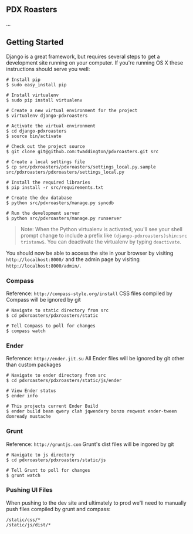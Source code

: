 ## PDX Roasters

...

## Getting Started

Django is a great framework, but requires several steps to get a development
site running on your computer. If you're running OS X these instructions should
serve you well:

    # Install pip
    $ sudo easy_install pip

    # Install virtualenv
    $ sudo pip install virtualenv

    # Create a new virtual environment for the project
    $ virtualenv django-pdxroasters

    # Activate the virtual environment
    $ cd django-pdxroasters
    $ source bin/activate

    # Check out the project source
    $ git clone git@github.com:twaddington/pdxroasters.git src

    # Create a local settings file
    $ cp src/pdxroasters/pdxroasters/settings_local.py.sample src/pdxroasters/pdxroasters/settings_local.py

    # Install the required libraries
    $ pip install -r src/requirements.txt

    # Create the dev database
    $ python src/pdxroasters/manage.py syncdb

    # Run the development server
    $ python src/pdxroasters/manage.py runserver

> Note: When the Python virtualenv is activated, you'll see your shell prompt
> change to include a prefix like `(django-pdxroasters)shin:src tristanw$`.
> You can deactivate the virtualenv by typing `deactivate`.

You should now be able to access the site in your browser by visiting
`http://localhost:8000/` and the admin page by visiting `http://localhost:8000/admin/`.

### Compass

Reference: `http://compass-style.org/install`
CSS files compiled by Compass will be ignored by git

    # Navigate to static directory from src
    $ cd pdxroasters/pdxroasters/static
    
    # Tell Compass to poll for changes
    $ compass watch
    
### Ender

Reference: `http://ender.jit.su`
All Ender files will be ignored by git other than custom packages

    # Navigate to ender directory from src
    $ cd pdxroasters/pdxroasters/static/js/ender
    
    # View Ender status
    $ ender info
    
    # This projects current Ender Build
    $ ender build bean qwery clah jqwendery bonzo reqwest ender-tween domready mustache
    
### Grunt

Reference: `http://gruntjs.com`
Grunt's dist files will be ingored by git
    
    # Navigate to js directory
    $ cd pdxroasters/pdxroasters/static/js
    
    # Tell Grunt to poll for changes
    $ grunt watch

### Pushing UI Files

When pushing to the dev site and ultimately to prod we'll need to manually push files compiled by grunt and compass:

    /static/css/*
    /static/js/dist/*

